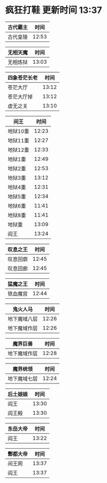 # 疯狂打鞋 更新时间 13:37

| 古代霸主   | 时间    |
|--------|-------|
| 古代皇陵 | 12:53 |

| 无相天魔   | 时间    |
|--------|-------|
| 无相炼狱 | 13:03 |

| 四象苍茫长老   | 时间    |
|--------|-------|
| 苍茫大厅 | 13:12 |
| 苍茫大厅掉 | 13:12 |
| 虚无之关 | 13:10 |

| 间王   | 时间    |
|--------|-------|
| 地狱10重 | 12:23 |
| 地狱11重 | 12:27 |
| 地狱12重 | 12:33 |
| 地狱1重 | 12:49 |
| 地狱2重 | 12:53 |
| 地狱3重 | 13:12 |
| 地狱4重 | 12:31 |
| 地狱5重 | 12:34 |
| 地狱6重 | 11:41 |
| 地狱8重 | 11:41 |
| 地狱重 | 13:09 |
| 阎王 | 13:24 |

| 叹息之王   | 时间    |
|--------|-------|
| 叹息回廓 | 12:45 |
| 叹息回廊 | 12:45 |

| 猛魔之王   | 时间    |
|--------|-------|
| 铁血魔宫 | 12:44 |

| 鬼火人马   | 时间    |
|--------|-------|
| 地下魔域八层 | 12:26 |
| 地下魔域作层 | 12:26 |

| 魔界巨兽   | 时间    |
|--------|-------|
| 地下魔域作层 | 12:28 |

| 魔界统领   | 时间    |
|--------|-------|
| 地下魔域七层 | 12:24 |

| 后土娘娘   | 时间    |
|--------|-------|
| 阎王 | 13:30 |
| 阎王殿 | 13:30 |

| 东岳大帝   | 时间    |
|--------|-------|
| 阎王 | 13:22 |

| 酆都大帝   | 时间    |
|--------|-------|
| 间王网 | 13:37 |
| 阎王 | 13:37 |
